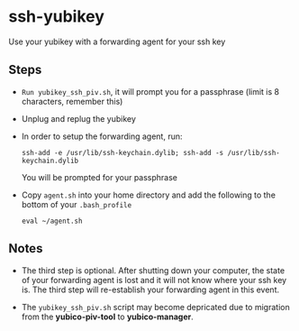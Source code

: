 # ssh-yubikey
Use your yubikey with a forwarding agent for your ssh key

## Steps

* `Run yubikey_ssh_piv.sh`, it will prompt you for a passphrase (limit is 8 characters, remember this)

* Unplug and replug the yubikey

* In order to setup the forwarding agent, run:
  
  ```
  ssh-add -e /usr/lib/ssh-keychain.dylib; ssh-add -s /usr/lib/ssh-keychain.dylib
  ```
  
  You will be prompted for your passphrase

* Copy `agent.sh` into your home directory and add the following to the bottom of your `.bash_profile`

  ```
  eval ~/agent.sh
  ```
 
## Notes
* The third step is optional. After shutting down your computer, the state of your forwarding agent is lost and it will not know where your ssh key is. The third step will re-establish your forwarding agent in this event.

* The `yubikey_ssh_piv.sh` script may become depricated due to migration from the **yubico-piv-tool** to **yubico-manager**.
